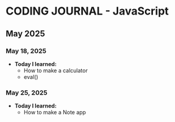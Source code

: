 # CODING JOURNAL - JavaScript

## May 2025
### May 18, 2025
- **Today I learned:** 
  - How to make a calculator
  - eval()

### May 25, 2025
- **Today I learned:** 
  - How to make a Note app
